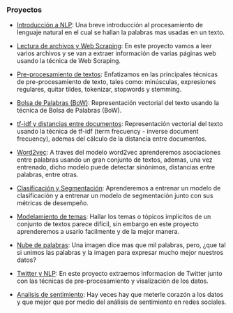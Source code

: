 ### Proyectos

- [Introducción a NLP](https://github.com/servandongti/NLP-Proyectos/blob/main/Taller1.ipynb): Una breve introducción al procesamiento de lenguaje natural en el cual se hallan la palabras mas usadas en un texto.

- [Lectura de archivos y Web Scraping](https://github.com/servandongti/NLP-Proyectos/blob/main/Taller2_solucion.ipynb): En este proyecto vamos a leer varios archivos y se van a extraer información de varias páginas web usando la técnica de Web Scraping.

- [Pre-procesamiento de textos](https://github.com/servandongti/NLP-Proyectos/blob/main/Taller3_solucion.ipynb): Enfatizamos en las principales técnicas de pre-procesamiento de texto, tales como: minúsculas, expresiones regulares, quitar tildes, tokenizar, stopwords y stemming.

- [Bolsa de Palabras (BoW)](https://github.com/servandongti/NLP-Proyectos/blob/main/Taller4_solucion.ipynb): Representación vectorial del texto usando la técnica de Bolsa de Palabras (BoW).

- [tf-idf y distancias entre documentos](https://github.com/servandongti/NLP-Proyectos/blob/main/Taller5_solucion.ipynb): Representación vectorial del texto usando la técnica de tf-idf (term frecuency - inverse document frecuency), ademas del cálculo de la distancia entre documentos.

- [Word2vec](https://github.com/servandongti/NLP-Proyectos/blob/main/Taller6_solucion.ipynb): A traves del modelo word2vec aprenderemos asociaciones entre palabras usando un gran conjunto de textos, ademas, una vez entrenado, dicho modelo puede detectar sinónimos, distancias entre palabras, entre otras.

- [Clasificación y Segmentación](https://github.com/servandongti/NLP-Proyectos/blob/main/Taller7_solucion.ipynb): Aprenderemos a entrenar un modelo de clasificación y a entrenar un modelo de segmentación junto con sus métricas de desempeño.

- [Modelamiento de temas](https://github.com/servandongti/NLP-Proyectos/blob/main/Taller8_solucion.ipynb): Hallar los temas o tópicos implicitos de un conjunto de textos parece dificil, sin embargo en este proyecto aprenderemos a usarlo facilmente y de la mejor manera.

- [Nube de palabras](https://github.com/servandongti/NLP-Proyectos/blob/main/Taller9_solucion.ipynb): Una imagen dice mas que mil palabras, pero, ¿que tal si unimos las palabras y la imagen para expresar mucho mejor nuestros datos?

- [Twitter y NLP](https://github.com/servandongti/NLP-Proyectos/blob/main/Taller10_solucion.ipynb): En este proyecto extraemos informacion de Twitter junto con las técnicas de pre-procesamiento y visalización de los datos.

- [Analisis de sentimiento](https://github.com/servandongti/NLP-Proyectos/blob/main/Taller11_solucion.ipynb): Hay veces hay que meterle corazón a los datos y que mejor que por medio del análisis de sentimiento en redes sociales.
